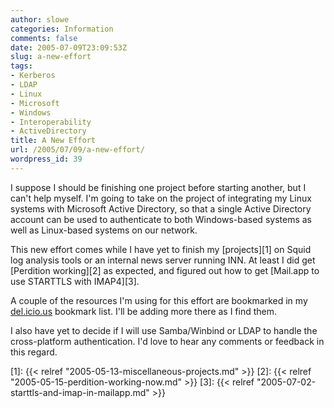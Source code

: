 ```yaml
---
author: slowe
categories: Information
comments: false
date: 2005-07-09T23:09:53Z
slug: a-new-effort
tags:
- Kerberos
- LDAP
- Linux
- Microsoft
- Windows
- Interoperability
- ActiveDirectory
title: A New Effort
url: /2005/07/09/a-new-effort/
wordpress_id: 39
---
```


I suppose I should be finishing one project before starting another, but I can't help myself. I'm going to take on the project of integrating my Linux systems with Microsoft Active Directory, so that a single Active Directory account can be used to authenticate to both Windows-based systems as well as Linux-based systems on our network.

This new effort comes while I have yet to finish my [projects][1] on Squid log analysis tools or an internal news server running INN. At least I did get [Perdition working][2] as expected, and figured out how to get [Mail.app to use STARTTLS with IMAP4][3].

A couple of the resources I'm using for this effort are bookmarked in my [del.icio.us](http://del.icio.us/slowe/) bookmark list. I'll be adding more there as I find them.

I also have yet to decide if I will use Samba/Winbind or LDAP to handle the cross-platform authentication. I'd love to hear any comments or feedback in this regard.


[1]: {{< relref "2005-05-13-miscellaneous-projects.md" >}}
[2]: {{< relref "2005-05-15-perdition-working-now.md" >}}
[3]: {{< relref "2005-07-02-starttls-and-imap-in-mailapp.md" >}}
